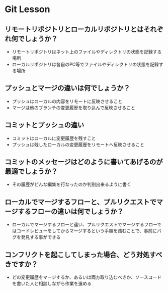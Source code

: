 # Git Lesson

## リモートリポジトリとローカルリポジトリとはそれぞれ何でしょうか？
* リモートリポジトリはネット上のファイルやディレクトリの状態を記録する場所
* ローカルリポジトリは各自のPC等でファイルやディレクトリの状態を記録する場所


## プッシュとマージの違いは何でしょうか？
* プッシュはローカルの内容をリモートに反映させること
* マージは他のブランチの変更履歴を取り込んで反映させること


## コミットとプッシュの違い
* コミットはローカルに変更履歴を残すこと
* プッシュは残したローカルの変更履歴をリモートへ反映させること


## コミットのメッセージはどのように書いてあげるのが最適でしょうか？
* その履歴がどんな編集を行なったのか判別出来るように書く


## ローカルでマージするフローと、プルリクエストでマージするフローの違いは何でしょうか？
* ローカルでマージするフローと違い、プルリクエストでマージするフローではコードレビューをしてからマージするという手順を踏むことで、事前にバグを発見する事ができる


## コンフリクトを起こしてしまった場合、どう対処すべきですか？
* どの変更履歴をマージするか、あるいは両方取り込むべきか、ソースコードを書いた人と相談しながら作業を進める